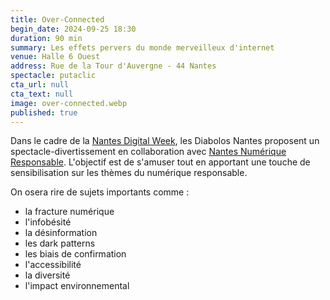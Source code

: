 ```yaml
---
title: Over-Connected
begin_date: 2024-09-25 18:30
duration: 90 min
summary: Les effets pervers du monde merveilleux d'internet
venue: Halle 6 Ouest
address: Rue de la Tour d'Auvergne - 44 Nantes
spectacle: putaclic
cta_url: null
cta_text: null
image: over-connected.webp
published: true
---
```


Dans le cadre de la [Nantes Digital Week](https://nantesdigitalweek.com/), les Diabolos Nantes proposent un spectacle-divertissement en collaboration avec [Nantes Numérique Responsable](https://nantes-numerique-responsable.org/). L'objectif est de s'amuser tout en apportant une touche de sensibilisation sur les thèmes du numérique responsable.

On osera rire de sujets importants comme :
- la fracture numérique
- l'infobésité
- la désinformation
- les dark patterns
- les biais de confirmation
- l'accessibilité
- la diversité
- l'impact environnemental
